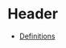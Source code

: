 <!-- TITLE: Home -->
<!-- SUBTITLE: A quick summary of Home -->

# Header

* [Definitions](definitions)